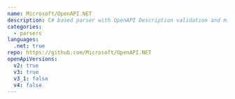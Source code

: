 ```yaml
---
name: Microsoft/OpenAPI.NET
description: C# based parser with OpenAPI Description validation and migration support from V2
categories:
  - parsers
languages:
  .net: true
repo: https://github.com/Microsoft/OpenAPI.NET
openApiVersions:
  v2: true
  v3: true
  v3_1: false
  v4: false
---
```

